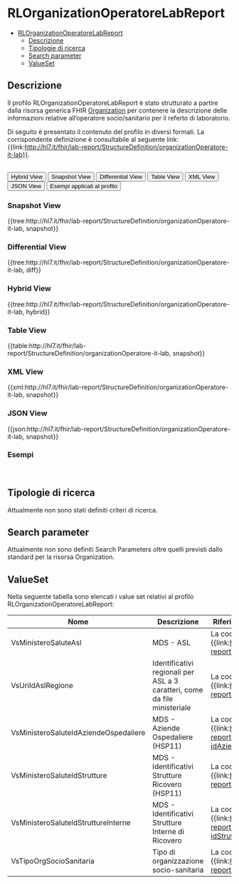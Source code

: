 # RLOrganizationOperatoreLabReport

- [RLOrganizationOperatoreLabReport](#RLOrganizationOperatoreLabReport)
  - [Descrizione](#descrizione)
  - [Tipologie di ricerca](#tipologie-di-ricerca)
  - [Search parameter](#search-parameter)
  - [ValueSet](#valueset)

## Descrizione

Il profilo RLOrganizationOperatoreLabReport è stato strutturato a partire dalla risorsa generica FHIR [Organization](http://hl7.org/fhir/R4/organization.html) per contenere la descrizione delle informazioni relative all’operatore socio/sanitario per il referto di laboratorio.

Di seguito è presentato il contenuto del profilo in diversi formati. La corrispondente definizione è consultabile al seguente link: {{link:http://hl7.it/fhir/lab-report/StructureDefinition/organizationOperatore-it-lab}}.

<br>
<div class="tab">
  <button class="tablinks active" onclick="openTab(event, 'Hybrid View')">Hybrid View</button>
  <button class="tablinks" onclick="openTab(event, 'Snapshot View')">Snapshot View</button>
  <button class="tablinks" onclick="openTab(event, 'Differential View')">Differential View</button>
  <button class="tablinks" onclick="openTab(event, 'Table View')">Table View</button>
  <button class="tablinks" onclick="openTab(event, 'XML View')">XML View</button>
  <button class="tablinks" onclick="openTab(event, 'JSON View')">JSON View</button>
  <button class="tablinks" onclick="openTab(event, 'Esempi')">Esempi applicati al profilo</button>
</div>

<div id="Snapshot View" class="tabcontent">
  <h3>Snapshot View</h3>
{{tree:http://hl7.it/fhir/lab-report/StructureDefinition/organizationOperatore-it-lab, snapshot}}
</div>

<div id="Differential View" class="tabcontent">
  <h3>Differential View</h3>
{{tree:http://hl7.it/fhir/lab-report/StructureDefinition/organizationOperatore-it-lab, diff}}
</div>

<div id="Hybrid View" class="tabcontent"  style="display:block">
  <h3>Hybrid View</h3>
{{tree:http://hl7.it/fhir/lab-report/StructureDefinition/organizationOperatore-it-lab, hybrid}}
</div>

<div id="Table View" class="tabcontent">
  <h3>Table View</h3>
{{table:http://hl7.it/fhir/lab-report/StructureDefinition/organizationOperatore-it-lab, snapshot}}
</div>

<div id="XML View" class="tabcontent">
  <h3>XML View</h3>
{{xml:http://hl7.it/fhir/lab-report/StructureDefinition/organizationOperatore-it-lab, snapshot}}
</div>

<div id="JSON View" class="tabcontent">
  <h3>JSON View</h3>
{{json:http://hl7.it/fhir/lab-report/StructureDefinition/organizationOperatore-it-lab, snapshot}}
</div>

<div id="Esempi" class="tabcontent">
  <h3>Esempi</h3>

<br>
</div>

<!-- ===================================================FINE SEZIONE=================================================== -->

## Tipologie di ricerca

Attualmente non sono stati definiti criteri di ricerca.

<!-- ===================================================FINE SEZIONE=================================================== -->

## Search parameter

Attualmente non sono definiti Search Parameters oltre quelli previsti dallo standard per la risorsa Organization.

<!-- ===================================================FINE SEZIONE=================================================== -->

## ValueSet

Nella seguente tabella sono elencati i value set relativi al profilo RLOrganizationOperatoreLabReport:

| Nome | Descrizione | Riferimento al dettaglio della codifica |
|---|---|---|
| VsMinisteroSaluteAsl | MDS - ASL | La codifica è definita dal ValueSet {{link:http://hl7.it/fhir/lab-report/ValueSet/minsan-asl}} |
| VsUriIdAslRegione | Identificativi regionali per ASL a 3 caratteri, come da file ministeriale | La codifica è definita dal ValueSet {{link:http://hl7.it/fhir/lab-report/ValueSet/uri-idAslRegione}} |
| VsMinisteroSaluteIdAziendeOspedaliere | MDS - Aziende Ospedaliere (HSP11) | La codifica è definita dal ValueSet {{link:http://hl7.it/fhir/lab-report/ValueSet/minsan-idAziendeOspedaliere}} |
| VsMinisteroSaluteIdStrutture | MDS - Identificativi Strutture Ricovero (HSP11) | La codifica è definita dal ValueSet {{link:http://hl7.it/fhir/lab-report/ValueSet/minsan-idStrutture}} |
| VsMinisteroSaluteIdStruttureInterne | MDS - Identificativi Strutture Interne di Ricovero | La codifica è definita dal ValueSet {{link:http://hl7.it/fhir/lab-report/ValueSet/minsan-idStruttureInterne}} |
| VsTipoOrgSocioSanitaria | Tipo di organizzazione socio-sanitaria | La codifica è definita dal ValueSet {{link:http://hl7.it/fhir/lab-report/ValueSet/tipoOrgSocioSanitaria}} |
